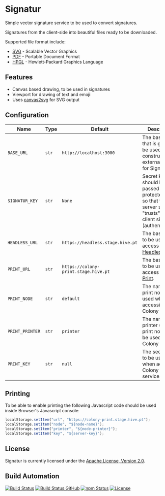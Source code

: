 # Signatur

Simple vector signature service to be used to convert signatures.

Signatures from the client-side into beautiful files ready to be downloaded.

Supported file format include:

* [SVG](https://en.wikipedia.org/wiki/Scalable_Vector_Graphics) - Scalable Vector Graphics
* [PDF](https://en.wikipedia.org/wiki/PDF) - Portable Document Format
* [HPGL](https://en.wikipedia.org/wiki/HP-GL) - Hewlett-Packard Graphics Language

## Features

* Canvas based drawing, to be used in signatures
* Viewport for drawing of text and emoji
* Uses [canvas2svg](http://gliffy.github.io/canvas2svg) for SVG output

## Configuration

| Name            | Type  | Default                              | Description                                                                                                            |
| --------------- | ----- | ------------------------------------ | ---------------------------------------------------------------------------------------------------------------------- |
| `BASE_URL`      | `str` | `http://localhost:3000`              | The base URL that is going to be used in the construction of external URLs for Signatur.                               |
| `SIGNATUR_KEY`  | `str` | `None`                               | Secret key that should be passed in protected calls so that the server side "trusts" the client side (authentication). |
| `HEADLESS_URL`  | `str` | `https://headless.stage.hive.pt`     | The base URL to be used to access [Headless](https://github.com/hivesolutions/headless).                               |
| `PRINT_URL`     | `str` | `https://colony-print.stage.hive.pt` | The base URL to be used to access [Colony Print](http://colony-print.hive.pt).                                         |
| `PRINT_NODE`    | `str` | `default`                            | The name of the print node to be used when accessing Colony Print.                                                     |
| `PRINT_PRINTER` | `str` | `printer`                            | The name of printer (within print node) to be used by Colony Print.                                                    |
| `PRINT_KEY`     | `str` | `null`                               | The secret key to be used when accessing Colony Print service.                                                         |

## Printing

To be able to enable printing the following Javascript code should be used inside Browser's Javascript console:

```javascript
localStorage.setItem("url", "https://colony-print.stage.hive.pt");
localStorage.setItem("node", "${node-name}");
localStorage.setItem("printer", "${node-printer}");
localStorage.setItem("key", "${server-key}");
```

## License

Signatur is currently licensed under the [Apache License, Version 2.0](http://www.apache.org/licenses/).

## Build Automation

[![Build Status](https://travis-ci.com/hivesolutions/signatur.svg?branch=master)](https://travis-ci.com/hivesolutions/signatur)
[![Build Status GitHub](https://github.com/hivesolutions/signatur/workflows/Main%20Workflow/badge.svg)](https://github.com/hivesolutions/signatur/actions)
[![npm Status](https://img.shields.io/npm/v/signatur.svg)](https://www.npmjs.com/package/signatur)
[![License](https://img.shields.io/badge/license-Apache%202.0-blue.svg)](https://www.apache.org/licenses/)
